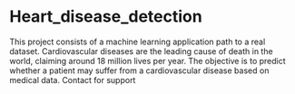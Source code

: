 # Heart_disease_detection
This project consists of a machine learning application path to a real dataset. 
Cardiovascular diseases are the leading cause of death in the world, claiming around 18 million lives per year.
The objective is to predict whether a patient may suffer from a cardiovascular disease based on medical data.
Contact for support